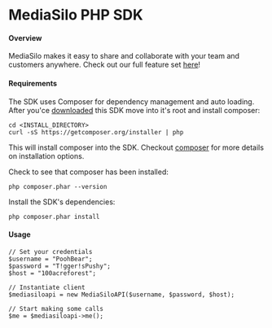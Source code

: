 MediaSilo PHP SDK
===============
#### Overview

MediaSilo makes it easy to share and collaborate with your team and customers anywhere. Check out our full feature set [here](https://www.mediasilo.com/features.php)!

#### Requirements

The SDK uses Composer for dependency management and auto loading. After you'ce [downloaded](https://github.com/mediasilo/phoenix-php-sdk/archive/0.1.0.zip) this SDK move into it's root and install composer:

    cd <INSTALL_DIRECTORY>
    curl -sS https://getcomposer.org/installer | php

This will install composer into the SDK. Checkout [composer](https://getcomposer.org) for more details on installation options.

Check to see that composer has been installed:

    php composer.phar --version

Install the SDK's dependencies:

    php composer.phar install
    
#### Usage

    // Set your credentials
    $username = "PoohBear";
    $password = "T!gger!sPushy";
    $host = "100acreforest";
    
    // Instantiate client
    $mediasiloapi = new MediaSiloAPI($username, $password, $host);
    
    // Start making some calls
    $me = $mediasiloapi->me();
